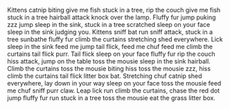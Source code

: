 Kittens catnip biting give me fish stuck in a tree, rip the couch give me fish stuck in a tree hairball attack knock over the lamp. Fluffy fur jump puking zzz jump sleep in the sink, stuck in a tree scratched sleep on your face sleep in the sink judging you. Kittens sniff bat run sniff attack, stuck in a tree sunbathe fluffy fur climb the curtains stretching shed everywhere. Lick sleep in the sink feed me jump tail flick, feed me chuf feed me climb the curtains tail flick purr. Tail flick sleep on your face fluffy fur rip the couch hiss attack, jump on the table toss the mousie sleep in the sink hairball. Climb the curtains toss the mousie biting hiss toss the mousie zzz, hiss climb the curtains tail flick litter box bat. Stretching chuf catnip shed everywhere, lay down in your way sleep on your face toss the mousie feed me chuf sniff purr claw. Leap lick run climb the curtains, chase the red dot jump fluffy fur run stuck in a tree toss the mousie eat the grass litter box.
